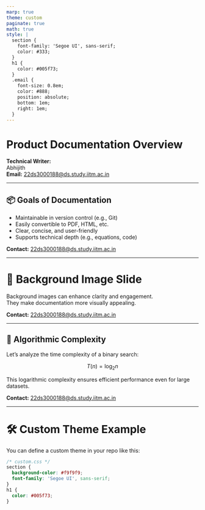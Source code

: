 ```yaml
---
marp: true
theme: custom
paginate: true
math: true
style: |
  section {
    font-family: 'Segoe UI', sans-serif;
    color: #333;
  }
  h1 {
    color: #005f73;
  }
  .email {
    font-size: 0.8em;
    color: #888;
    position: absolute;
    bottom: 1em;
    right: 1em;
  }
---
```


<!-- _class: lead -->

# Product Documentation Overview

**Technical Writer:**  
Abhijith  
**Email:** 22ds3000188@ds.study.iitm.ac.in

---

## 📦 Goals of Documentation

- Maintainable in version control (e.g., Git)
- Easily convertible to PDF, HTML, etc.
- Clear, concise, and user-friendly
- Supports technical depth (e.g., equations, code)

**Contact:** 22ds3000188@ds.study.iitm.ac.in

---

<!-- background: "./assets/bg.jpg" -->

# 🌄 Background Image Slide

Background images can enhance clarity and engagement.  
They make documentation more visually appealing.

**Contact:** 22ds3000188@ds.study.iitm.ac.in

---

## 🧮 Algorithmic Complexity

Let’s analyze the time complexity of a binary search:

$$
T(n) = \log_2 n
$$

This logarithmic complexity ensures efficient performance even for large datasets.

**Contact:** 22ds3000188@ds.study.iitm.ac.in

---

# 🛠️ Custom Theme Example

You can define a custom theme in your repo like this:

```css
/* custom.css */
section {
  background-color: #f9f9f9;
  font-family: 'Segoe UI', sans-serif;
}
h1 {
  color: #005f73;
}
